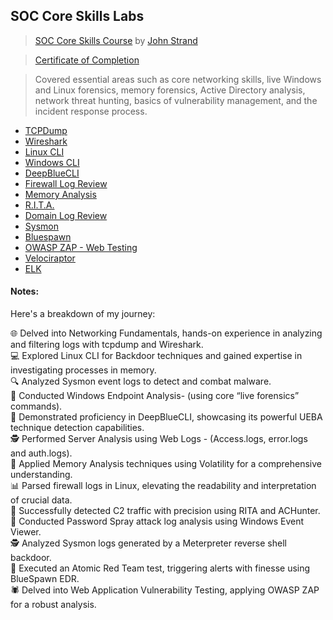 ## SOC Core Skills Labs

> [SOC Core Skills Course](https://www.antisyphontraining.com/on-demand-courses/soc-core-skills-w-john-strand/) by [John Strand](https://www.sans.org/profiles/john-strand/)

> [Certificate of Completion](https://github.com/ButchBytes-sec/ButchBytes-sec/blob/main/Trainings/SOC%20Core%20Skills%20%7C%20John%20Strand.md)

> Covered essential areas such as core networking skills, live Windows and Linux forensics, memory forensics, Active Directory analysis, network threat hunting, basics of vulnerability management, and the incident response process.


- [TCPDump](https://github.com/ButchBytes-sec/ButchBytes-sec/blob/main/Navigator/SOC%20Core%20Skills/TCPDump.md)
- [Wireshark](https://github.com/ButchBytes-sec/ButchBytes-sec/blob/main/Navigator/SOC%20Core%20Skills/Wireshark.md)
- [Linux CLI](https://github.com/ButchBytes-sec/ButchBytes-sec/blob/main/Navigator/SOC%20Core%20Skills/LinuxCLI.md)
- [Windows CLI](https://github.com/ButchBytes-sec/ButchBytes-sec/blob/main/Navigator/SOC%20Core%20Skills/WindowsCLI.md)
- [DeepBlueCLI](https://github.com/ButchBytes-sec/ButchBytes-sec/blob/main/Navigator/SOC%20Core%20Skills/DeepBlueCLI.md)
- [Firewall Log Review](https://github.com/ButchBytes-sec/ButchBytes-sec/blob/main/Navigator/SOC%20Core%20Skills/Firewall%20Log%20Review.md)
- [Memory Analysis](https://github.com/ButchBytes-sec/ButchBytes-sec/blob/main/Navigator/SOC%20Core%20Skills/Memory%20Analysis.md)
- [R.I.T.A.](https://github.com/ButchBytes-sec/ButchBytes-sec/blob/main/Navigator/SOC%20Core%20Skills/R.I.T.A.md)
- [Domain Log Review](https://github.com/ButchBytes-sec/ButchBytes-sec/blob/main/Navigator/SOC%20Core%20Skills/Domain%20Log%20Review.md)
- [Sysmon](https://github.com/ButchBytes-sec/ButchBytes-sec/blob/main/Navigator/SOC%20Core%20Skills/Sysmon.md)
- [Bluespawn](https://github.com/ButchBytes-sec/ButchBytes-sec/blob/main/Navigator/SOC%20Core%20Skills/Bluespawn.md)
- [OWASP ZAP - Web Testing](https://github.com/ButchBytes-sec/ButchBytes-sec/blob/main/Navigator/SOC%20Core%20Skills/OWASP%20ZAP%20-%20Web%20Testing.md)
- [Velociraptor](https://github.com/ButchBytes-sec/ButchBytes-sec/blob/main/Navigator/SOC%20Core%20Skills/Velociraptor.md)
- [ELK](https://github.com/ButchBytes-sec/ButchBytes-sec/blob/main/Navigator/SOC%20Core%20Skills/ELK.md)

#### Notes:

Here's a breakdown of my journey:

🌐 Delved into Networking Fundamentals, hands-on experience in analyzing and filtering logs with tcpdump and Wireshark.<br>
💻 Explored Linux CLI for Backdoor techniques and gained expertise in investigating processes in memory.<br>
🔍 Analyzed Sysmon event logs to detect and combat malware.<br>
🦠 Conducted Windows Endpoint Analysis- (using core “live forensics” commands).<br>
🔵 Demonstrated proficiency in DeepBlueCLI, showcasing its powerful UEBA technique detection capabilities.<br>
🕵️ Performed Server Analysis using Web Logs - (Access.logs, error.logs and auth.logs).<br>
🧠 Applied Memory Analysis techniques using Volatility for a comprehensive understanding.<br>
📊 Parsed firewall logs in Linux, elevating the readability and interpretation of crucial data.<br>
🚨 Successfully detected C2 traffic with precision using RITA and ACHunter.<br>
🔐 Conducted Password Spray attack log analysis using Windows Event Viewer.<br>
🕵️ Analyzed Sysmon logs generated by a Meterpreter reverse shell backdoor.<br>
🔴 Executed an Atomic Red Team test, triggering alerts with finesse using BlueSpawn EDR.<br>
🕷️ Delved into Web Application Vulnerability Testing, applying OWASP ZAP for a robust analysis.<br>
